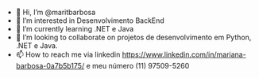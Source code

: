 - 👋 Hi, I’m @maritbarbosa
- 👀 I’m interested in  Desenvolvimento  BackEnd
- 🌱 I’m currently learning .NET e Java
- 💞️ I’m looking to collaborate  on  projetos de desenvolvimento em Python, .NET e Java.
- 📫 How to reach me  via linkedin  https://www.linkedin.com/in/mariana-barbosa-0a7b5b175/ e meu número (11) 97509-5260

<!---
maritbarbosa/maritbarbosa is a ✨ special ✨ repository because its `README.md` (this file) appears on your GitHub profile.
You can click the Preview link to take a look at your changes.
--->
